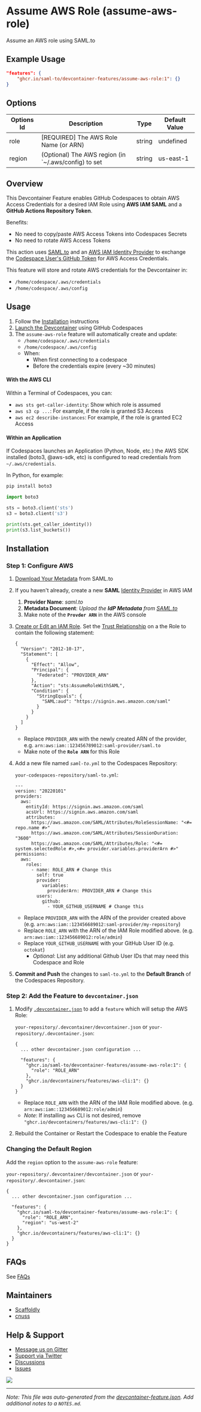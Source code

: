 
# Assume AWS Role (assume-aws-role)

Assume an AWS role using SAML.to

## Example Usage

```json
"features": {
    "ghcr.io/saml-to/devcontainer-features/assume-aws-role:1": {}
}
```

## Options

| Options Id | Description | Type | Default Value |
|-----|-----|-----|-----|
| role | [REQUIRED] The AWS Role Name (or ARN) | string | undefined |
| region | (Optional) The AWS region (in `~/.aws/config) to set | string | us-east-1 |

## Overview

This Devcontainer Feature enables GitHub Codespaces to obtain AWS Access Credentials for a desired IAM Role using **AWS IAM SAML** and a **GitHub Actions Repository Token**.

Benefits:

- No need to copy/paste AWS Access Tokens into Codespaces Secrets
- No need to rotate AWS Access Tokens

This action uses [SAML.to](https://saml.to) and an [AWS IAM Identity Provider](https://docs.aws.amazon.com/IAM/latest/UserGuide/id_roles_providers_saml.html) to exchange the [Codespace User's GitHub Token](https://docs.github.com/en/codespaces/codespaces-reference/security-in-github-codespaces#authentication) for AWS Access Credentials.

This feature will store and rotate AWS credentials for the Devcontainer in:

- `/home/codespace/.aws/credentials`
- `/home/codespace/.aws/config`

## Usage

1. Follow the [Installation](#installation) instructions
1. [Launch the Devcontainer](#step-2-add-the-feature-to-devcontainerjson) using GitHub Codespaces
1. The `assume-aws-role` feature will automatically create and update:
   - `/home/codespace/.aws/credentials`
   - `/home/codespace/.aws/config`
   - When:
     - When first connecting to a codespace
     - Before the credentials expire (every ~30 minutes)

#### With the AWS CLI

Within a Terminal of Codespaces, you can:

- `aws sts get-caller-identity`: Show which role is assumed
- `aws s3 cp ...`: For example, if the role is granted S3 Access
- `aws ec2 describe-instances`: For example, if the role is granted EC2 Access

#### Within an Application

If Codespaces launches an Application (Python, Node, etc.) the AWS SDK installed (boto3, @aws-sdk, etc) is configured to read credentials from `~/.aws/credentials`.

In Python, for example:

```bash
pip install boto3
```

```python
import boto3

sts = boto3.client('sts')
s3 = boto3.client('s3')

print(sts.get_caller_identity())
print(s3.list_buckets())
```

## Installation

### Step 1: Configure AWS

1. [Download Your Metadata](https://saml.to/metadata) from SAML.to
1. If you haven't already, create a new **SAML** [Identity Provider](https://console.aws.amazon.com/iamv2/home?#/identity_providers/create) in AWS IAM
   1. **Provider Name**: _saml.to_
   1. **Metadata Document**: _Upload the **IdP Metadata** from [SAML.to](https://saml.to/metadata)_
   1. Make note of the **`Provder ARN`** in the AWS console
1. [Create or Edit an IAM Role](https://console.aws.amazon.com/iamv2/home?#/roles). Set the [Trust Relationship](https://docs.aws.amazon.com/directoryservice/latest/admin-guide/edit_trust.html) on a the Role to contain the following statement:

   ```
   {
     "Version": "2012-10-17",
     "Statement": [
       {
         "Effect": "Allow",
         "Principal": {
           "Federated": "PROVIDER_ARN"
         },
         "Action": "sts:AssumeRoleWithSAML",
         "Condition": {
           "StringEquals": {
             "SAML:aud": "https://signin.aws.amazon.com/saml"
           }
         }
       }
     ]
   }
   ```

   - Replace `PROVIDER_ARN` with the newly created ARN of the provider, e.g. `arn:aws:iam::123456789012:saml-provider/saml.to`
   - Make note of the **`Role ARN`** for this Role

1. Add a new file named _`saml-to.yml`_ to the Codespaces Repository:

   `your-codespaces-repository/saml-to.yml`:

   ```
   ---
   version: "20220101"
   providers:
     aws:
       entityId: https://signin.aws.amazon.com/saml
       acsUrl: https://signin.aws.amazon.com/saml
       attributes:
         https://aws.amazon.com/SAML/Attributes/RoleSessionName: "<#= repo.name #>"
         https://aws.amazon.com/SAML/Attributes/SessionDuration: "3600"
         https://aws.amazon.com/SAML/Attributes/Role: "<#= system.selectedRole #>,<#= provider.variables.providerArn #>"
   permissions:
     aws:
       roles:
         - name: ROLE_ARN # Change this
           self: true
           provider:
             variables:
               providerArn: PROVIDER_ARN # Change this
           users:
             github:
               - YOUR_GITHUB_USERNAME # Change this
   ```

   - Replace `PROVIDER_ARN` with the ARN of the provider created above (e.g. `arn:aws:iam::123456689012:saml-provider/my-repository`)
   - Replace `ROLE_ARN` with the ARN of the IAM Role modified above. (e.g. `arn:aws:iam::123456689012:role/admin`)
   - Replace `YOUR_GITHUB_USERNAME` with your GitHub User ID (e.g. `octokat`)
     - _Optional_: List any additional Github User IDs that may need this Codespace and Role

1. **Commit and Push** the changes to `saml-to.yml` to the **Default Branch** of the Codespaces Repository.

### Step 2: Add the Feature to `devcontainer.json`

1. Modify [`.devcontainer.json`](https://code.visualstudio.com/docs/devcontainers/create-dev-container) to add a `feature` which will setup the AWS Role:

   `your-repository/.devcontainer/devcontainer.json` or `your-repository/.devcontainer.json`:

   ```
   {
     ... other devcontainer.json configuration ...

     "features": {
       "ghcr.io/saml-to/devcontainer-features/assume-aws-role:1": {
         "role": "ROLE_ARN"
       },
       "ghcr.io/devcontainers/features/aws-cli:1": {}
     }
   }
   ```

   - Replace `ROLE_ARN` with the ARN of the IAM Role modified above. (e.g. `arn:aws:iam::123456689012:role/admin`)
   - _Note_: If installing `aws` CLI is not desired, remove `"ghcr.io/devcontainers/features/aws-cli:1": {}`

1. Rebuild the Container or Restart the Codespace to enable the Feature

### Changing the Default Region

Add the `region` option to the `assume-aws-role` feature:

`your-repository/.devcontainer/devcontainer.json` or `your-repository/.devcontainer.json`:

```
{
  ... other devcontainer.json configuration ...

  "features": {
    "ghcr.io/saml-to/devcontainer-features/assume-aws-role:1": {
      "role": "ROLE_ARN",
      "region": "us-west-2"
    },
    "ghcr.io/devcontainers/features/aws-cli:1": {}
  }
}
```

## FAQs

See [FAQs](FAQS.md)

## Maintainers

- [Scaffoldly](https://github.com/scaffoldly)
- [cnuss](https://github.com/cnuss)

## Help & Support

- [Message us on Gitter](https://gitter.im/saml-to/devcontainer-features)
- [Support via Twitter](https://twitter.com/SamlToSupport)
- [Discussions](https://github.com/saml-to/devcontainer-features/discussions)
- [Issues](https://github.com/saml-to/devcontainer-features/issues)

![](https://sso.saml.to/github/px?devcontainer-aws-assume-role)


---

_Note: This file was auto-generated from the [devcontainer-feature.json](https://github.com/saml-to/devcontainer-features/blob/main/src/assume-aws-role/devcontainer-feature.json).  Add additional notes to a `NOTES.md`._
